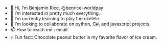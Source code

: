 - 👋 Hi, I’m Benjamin Rice, @benrice-worldpay
- 👀 I’m interested in pretty much everything.
- 🌱 I’m currently learning to play the ukelele.
- 💞️ I’m looking to collaborate on python, C#, and javascript projects.
- 📫 How to reach me : email
- ⚡ Fun fact: Chocolate peanut butter is my favorite flavor of ice cream.

<!---
benrice-worldpay/benrice-worldpay is a ✨ special ✨ repository because its `README.md` (this file) appears on your GitHub profile.
You can click the Preview link to take a look at your changes.
--->
